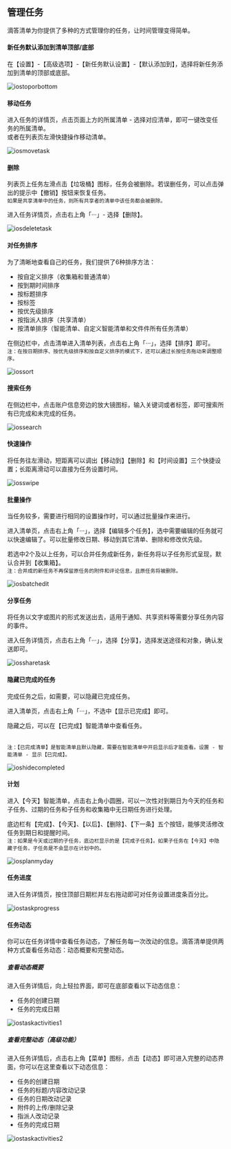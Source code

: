 ## 管理任务

滴答清单为你提供了多种的方式管理你的任务，让时间管理变得简单。

#### 新任务默认添加到清单顶部/底部

在【设置】-【高级选项】-【新任务默认设置】-【默认添加到】，选择将新任务添加到清单的顶部或底部。 

![iostoporbottom](../images/ios/managetask/addtotoporbottom.jpg)
#### 移动任务

进入任务的详情页，点击页面上方的所属清单 - 选择对应清单，即可一键改变任务的所属清单。 <br >或者在列表页左滑快捷操作移动清单。

![iosmovetask](../images/ios/managetask/movetask.jpg)
#### 删除

列表页上任务左滑点击【垃圾桶】图标，任务会被删除。若误删任务，可以点击弹出的提示中【撤销】按钮来恢复任务。 <br>`如果是共享清单中的任务，则所有共享者的清单中该任务都会被删除。`

进入任务详情页，点击右上角「···」- 选择【删除】。

![iosdeletetask](../images/ios/managetask/deletetask.jpg)

#### 对任务排序

为了清晰地查看自己的任务，我们提供了6种排序方法：

* 按自定义排序（收集箱和普通清单）
* 按到期时间排序
* 按标题排序
* 按标签
* 按优先级排序
* 按指派人排序（共享清单）
* 按清单排序（智能清单、自定义智能清单和文件件所有任务清单）

在侧边栏中，点击清单进入清单列表，点击右上角「···」，选择【排序】即可。 <br >`注：在按日期排序、按优先级排序和按自定义排序的模式下，还可以通过长按任务拖动来调整顺序。`

![iossort](../images/ios/managetask/sort.jpg)

#### 搜索任务

在侧边栏中，点击账户信息旁边的放大镜图标，输入关键词或者标签，即可搜索所有已完成和未完成的任务。

![iossearch](../images/ios/managetask/search.jpg)

#### 快速操作

将任务往左滑动，短距离可以调出【移动到】【删除】和【时间设置】三个快捷设置；长距离滑动可以直接为任务设置时间。

![iosswipe](../images/ios/managetask/swipe.jpg)

#### 批量操作

当任务较多，需要进行相同的设置操作时，可以通过批量操作来进行。 

进入清单页，点击右上角「···」，选择【编辑多个任务】，选中需要编辑的任务就可以快速编辑了。可以批量修改日期、移动到其它清单、删除和修改优先级。 

若选中2个及以上任务，可以合并任务成新任务，新任务将以子任务形式呈现，默认合并到【收集箱】。 <br>`注：合并成的新任务不再保留原任务的附件和评论信息，且原任务将被删除。`

![iosbatchedit](../images/ios/managetask/batchedit.jpg)

#### 分享任务

将任务以文字或图片的形式发送出去，适用于通知、共享资料等需要分享任务内容的事件。

进入任务详情页，点击右上角「···」，选择【分享】，选择发送途径和对象，确认发送即可。

![iossharetask](../images/ios/managetask/sharetask.jpg)

#### 隐藏已完成的任务

完成任务之后，如需要，可以隐藏已完成任务。

进入清单页，点击右上角「···」，不选中【显示已完成】即可。

隐藏之后，可以在【已完成】智能清单中查看任务。

<br>`注：【已完成清单】是智能清单且默认隐藏，需要在智能清单中开启显示后才能查看。设置 - 智能清单 - 显示【已完成】。`

![ioshidecompleted](../images/ios/managetask/hidecompleted.jpg)

#### 计划

进入【今天】智能清单，点击右上角小圆圈，可以一次性对到期日为今天的任务和子任务、过期的任务和子任务和收集箱中无日期任务进行处理。

底边栏有【完成】、【今天】、【以后】、【删除】、【下一条】五个按钮，能够灵活修改任务到期日和提醒时间。 <br>`注：如果是今天或过期的子任务，底边栏显示的是【完成子任务】。如果子任务在【今天】中隐藏子任务，子任务是不会显示在计划中的。`

![iosplanmyday](../images/ios/managetask/plan.jpg)

#### 任务进度

进入任务详情页，按住顶部日期栏并左右拖动即可对任务设置进度条百分比。

![iostaskprogress](../images/ios/managetask/taskschedule.jpg)

#### 任务动态

你可以在任务详情中查看任务动态，了解任务每一次改动的信息。滴答清单提供两种方式查看任务动态：动态概要和完整动态。

##### 查看动态概要

进入任务详情后，向上轻拉界面，即可在底部查看以下动态信息：

* 任务的创建日期
* 任务的完成日期

![iostaskactivities1](../images/ios/managetask/taskactivity1.jpg)

##### 查看完整动态（高级功能）

进入任务详情后，点击右上角【菜单】图标，点击【动态】即可进入完整的动态界面，你可以在这里查看以下动态信息：

* 任务的创建日期
* 任务的标题/内容改动记录
* 任务的日期改动记录
* 附件的上传/删除记录
* 指派人改动记录
* 任务的完成日期

![iostaskactivities2](../images/ios/managetask/taskactivity2.jpg)

